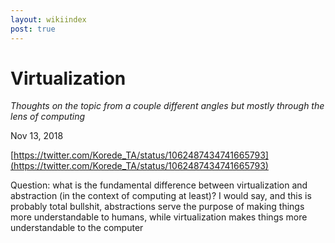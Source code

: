 ```yaml
---
layout: wikiindex
post: true
---
```

# Virtualization

*Thoughts on the topic from a couple different angles but mostly through the lens of computing*

Nov 13, 2018

[https://twitter.com/Korede_TA/status/1062487434741665793](https://twitter.com/Korede_TA/status/1062487434741665793)

Question: what is the fundamental difference between virtualization and abstraction (in the context of computing at least)? I would say, and this is probably total bullshit, abstractions serve the purpose of making things more understandable to humans, while virtualization makes things more understandable to the computer
